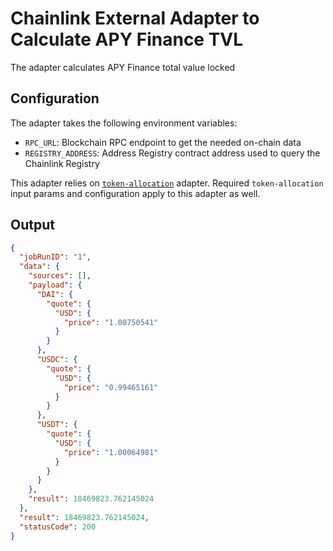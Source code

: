 # Chainlink External Adapter to Calculate APY Finance TVL

The adapter calculates APY Finance total value locked

## Configuration

The adapter takes the following environment variables:

- `RPC_URL`: Blockchain RPC endpoint to get the needed on-chain data
- `REGISTRY_ADDRESS`: Address Registry contract address used to query the Chainlink Registry

This adapter relies on [`token-allocation`](../token-allocation/README.md) adapter. Required `token-allocation` input params and configuration apply to this adapter as well.

## Output

```json
{
  "jobRunID": "1",
  "data": {
    "sources": [],
    "payload": {
      "DAI": {
        "quote": {
          "USD": {
            "price": "1.00750541"
          }
        }
      },
      "USDC": {
        "quote": {
          "USD": {
            "price": "0.99465161"
          }
        }
      },
      "USDT": {
        "quote": {
          "USD": {
            "price": "1.00064981"
          }
        }
      }
    },
    "result": 18469823.762145024
  },
  "result": 18469823.762145024,
  "statusCode": 200
}
```
